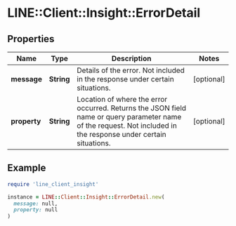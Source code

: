 # LINE::Client::Insight::ErrorDetail

## Properties

| Name | Type | Description | Notes |
| ---- | ---- | ----------- | ----- |
| **message** | **String** | Details of the error. Not included in the response under certain situations. | [optional] |
| **property** | **String** | Location of where the error occurred. Returns the JSON field name or query parameter name of the request. Not included in the response under certain situations. | [optional] |

## Example

```ruby
require 'line_client_insight'

instance = LINE::Client::Insight::ErrorDetail.new(
  message: null,
  property: null
)
```

